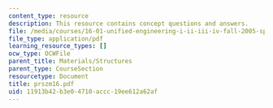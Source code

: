 ```yaml
---
content_type: resource
description: This resource contains concept questions and answers.
file: /media/courses/16-01-unified-engineering-i-ii-iii-iv-fall-2005-spring-2006/11913b42b3e04710accc19ee612a62af_prszm16.pdf
file_type: application/pdf
learning_resource_types: []
ocw_type: OCWFile
parent_title: Materials/Structures
parent_type: CourseSection
resourcetype: Document
title: prszm16.pdf
uid: 11913b42-b3e0-4710-accc-19ee612a62af
---
```

